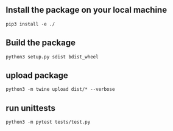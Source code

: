 
## Install the package on your local machine

```
pip3 install -e ./
```

## Build the package

```
python3 setup.py sdist bdist_wheel
```

## upload package

```
python3 -m twine upload dist/* --verbose
```

## run unittests 

```
python3 -m pytest tests/test.py
```